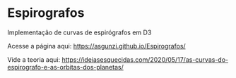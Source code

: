 # Espirografos
Implementação de curvas de espirógrafos em D3

Acesse a página aqui:
https://asgunzi.github.io/Espirografos/


Vide a teoria aqui:
https://ideiasesquecidas.com/2020/05/17/as-curvas-do-espirografo-e-as-orbitas-dos-planetas/
